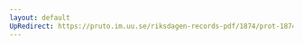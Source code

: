 ```yaml
---
layout: default
UpRedirect: https://pruto.im.uu.se/riksdagen-records-pdf/1874/prot-1874--fk--423/prot-1874--fk--423_032.pdf
---
```

